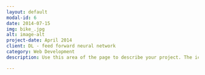 ```yaml
---
layout: default
modal-id: 6
date: 2014-07-15
img: bike_.jpg
alt: image-alt
project-date: April 2014
client: DL - feed forward neural network
category: Web Development
description: Use this area of the page to describe your project. The icon above is part of a free icon set by <a href="https://sellfy.com/p/8Q9P/jV3VZ/">Flat Icons</a>. On their website, you can download their free set with 16 icons, or you can purchase the entire set with 146 icons for only $12!

---
```


